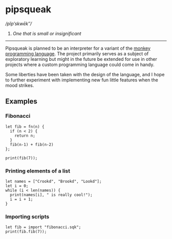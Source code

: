 # pipsqueak
*/pĭp′skwēk″/*
1. *One that is small or insignificant*
---
Pipsqueak is planned to be an interpreter for a variant of the
[monkey programming language](https://monkeylang.org/). The project primarily serves as a subject of exploratory 
learning but might in the future be extended for use in other projects where a custom programming language could come 
in handy. 

Some liberties have been taken with the design of the language, and I hope to further experiment with implementing new 
fun little features when the mood strikes.

## Examples

### Fibonacci
```
let fib = fn(n) {
  if (n < 2) {
    return n;
  }
  fib(n-1) + fib(n-2)
};

print(fib(7));
```

### Printing elements of a list
```
let names = ["Crookd", "Brookd", "Lookd"];
let i = 0;
while (i < len(names)) {
  print(names[i], " is really cool!");
  i = i + 1;
}
```

### Importing scripts
```
let fib = import "fibonacci.sqk";
print(fib.fib(7));
```
